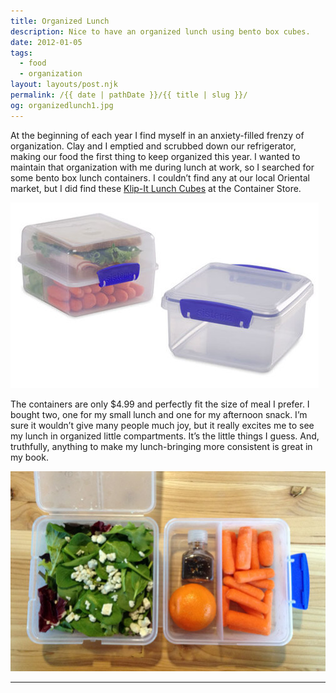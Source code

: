 ```yaml
---
title: Organized Lunch
description: Nice to have an organized lunch using bento box cubes.
date: 2012-01-05
tags: 
  - food
  - organization
layout: layouts/post.njk
permalink: /{{ date | pathDate }}/{{ title | slug }}/
og: organizedlunch1.jpg
---
```


At the beginning of each year I find myself in an anxiety-filled frenzy of organization. Clay and I emptied and scrubbed down our refrigerator, making our food the first thing to keep organized this year. I wanted to maintain that organization with me during lunch at work, so I searched for some bento box lunch containers. I couldn’t find any at our local Oriental market, but I did find these [Klip-It Lunch Cubes](http://www.containerstore.com/shop/kitchen/foodontheGo/foodContainers?productId=10021676&N=78866) at the Container Store.

![plastic bento box cubes](/img/organizedlunch2.jpg)

The containers are only $4.99 and perfectly fit the size of meal I prefer. I bought two, one for my small lunch and one for my afternoon snack. I’m sure it wouldn’t give many people much joy, but it really excites me to see my lunch in organized little compartments. It’s the little things I guess. And, truthfully, anything to make my lunch-bringing more consistent is great in my book.

![open bento box cube with salad in one compartment, carrots, and an orange](/img/organizedlunch1.jpg)

---
